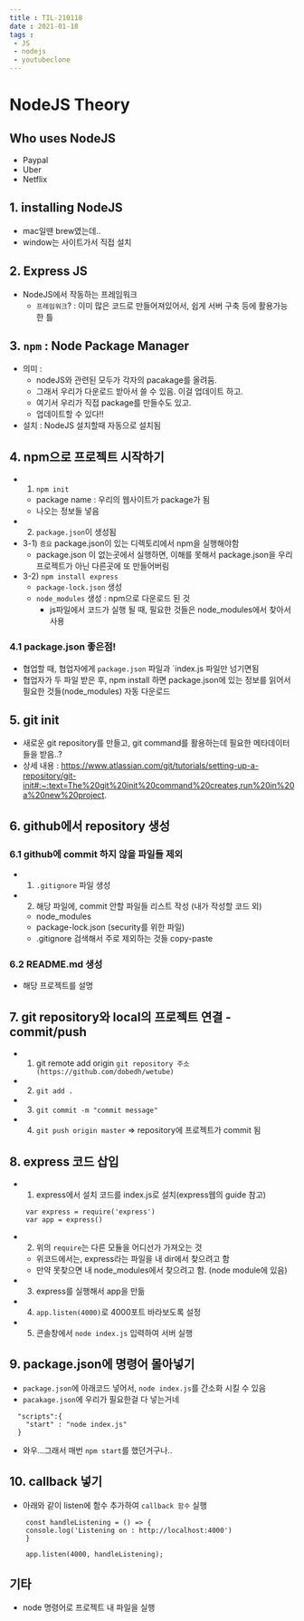 ```yaml
---
title : TIL-210118
date : 2021-01-18
tags :
 - JS
 - nodejs
 - youtubeclone
---
```


# NodeJS Theory

## Who uses NodeJS

* Paypal
* Uber
* Netflix

## 1. installing NodeJS
* mac일땐 brew였는데..
* window는 사이트가서 직접 설치


## 2. Express JS
* NodeJS에서 작동하는 프레임워크
    * `프레임워크`? : 이미 많은 코드로 만들어져있어서, 쉽게 서버 구축 등에 활용가능한 틀

## 3. `npm` : Node Package Manager
* 의미 : 
    * nodeJS와 관련된 모두가 각자의 pacakage를 올려둠.
    * 그래서 우리가 다운로드 받아서 쓸 수 있음. 이걸 업데이트 하고. 
    * 여기서 우리가 직접 package를 만들수도 있고. 
    * 업데이트할 수 있다!!
* 설치 : NodeJS 설치할때 자동으로 설치됨

## 4. npm으로 프로젝트 시작하기
* 1) `npm init`
    * package name : 우리의 웹사이트가 package가 됨
    * 나오는 정보들 넣음
* 2) `package.json`이 생성됨
* 3-1) `증요` package.json이 있는 디렉토리에서 npm을 실행해야함
    * package.json 이 없는곳에서 실행하면, 이해를 못해서 package.json을 우리 프로젝트가 아닌 다른곳에 또 만들어버림
* 3-2) `npm install express`
    * `package-lock.json` 생성
    * `node_modules` 생성 : npm으로 다운로드 된 것
        * js파일에서 코드가 실행 될 때, 필요한 것들은 node_modules에서 찾아서 사용

### 4.1 package.json 좋은점!
* 협업할 때, 협업자에게 `package.json` 파일과 `index.js 파일만 넘기면됨
* 협업자가 두 파일 받은 후, npm install 하면 package.json에 있는 정보를 읽어서 필요한 것들(node_modules) 자동 다운로드


## 5. git init
* 새로운 git repository를 만들고, git command를 활용하는데 필요한 메타데이터들을 받음..?
* 상세 내용 : https://www.atlassian.com/git/tutorials/setting-up-a-repository/git-init#:~:text=The%20git%20init%20command%20creates,run%20in%20a%20new%20project.


## 6. github에서 repository 생성

### 6.1 github에 commit 하지 않을 파일들 제외
* 1) `.gitignore` 파일 생성
* 2) 해당 파일에, commit 안할 파일들 리스트 작성 (내가 작성할 코드 외)
    * node_modules
    * package-lock.json (security를 위한 파일)
    * .gitignore 검색해서 주로 제외하는 것들 copy-paste

### 6.2 README.md 생성
* 해당 프로젝트를 설명

## 7. git repository와 local의 프로젝트 연결 - commit/push 
* 1) git remote add origin `git repository 주소(https://github.com/dobedh/wetube)`
* 2) `git add .`
* 3) `git commit -m "commit message"`
* 4) `git push origin master`
=> repository에 프로젝트가 commit 됨


## 8. express 코드 삽입
* 1) express에서 설치 코드를 index.js로 설치(express웹의 guide 참고)
```
    var express = require('express')
    var app = express()
```
* 2) 위의 `require`는 다른 모듈을 어디선가 가져오는 것
    * 위코드에서는, express라는 파일을 내 dir에서 찾으려고 함
    * 만약 못찾으면 내 node_modules에서 찾으려고 함. (node module에 있음)
* 3) express를 실행해서 app을 만듦
* 4) `app.listen(4000)`로 4000포트 바라보도록 설정 
* 5) 콘솔창에서 `node index.js` 입력하여 서버 실행

## 9. package.json에 명령어 몰아넣기
* `package.json`에 아래코드 넣어서, `node index.js`를 간소화 시킬 수 있음
* `pacakage.json`에 우리가 필요한걸 다 넣는거네
```
  "scripts":{
    "start" : "node index.js"
  }
```
* 와우...그래서 매번 `npm start`를 했던거구나..

## 10. callback 넣기
* 아래와 같이 listen에 함수 추가하여 `callback 함수` 실행
```
    const handleListening = () => {
    console.log('Listening on : http://localhost:4000')
    }

    app.listen(4000, handleListening);
```


## 기타
* node 명령어로 프로젝트 내 파일을 실행